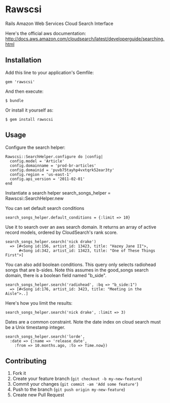 # Rawscsi

Rails Amazon Web Services Cloud Search Interface

Here's the official aws documentation: http://docs.aws.amazon.com/cloudsearch/latest/developerguide/searching.html

## Installation

Add this line to your application's Gemfile:

    gem 'rawscsi'

And then execute:

    $ bundle

Or install it yourself as:

    $ gem install rawscsi

## Usage

Configure the search helper:

    Rawscsi::SearchHelper.configure do |config|
      config.model = 'Article'
      config.domainname = 'prod-br-articles'
      config.domainid = 'puvb75tayhp4vxtqrk52ear3ty'
      config.region = 'us-east-1'
      config.api_version = '2011-02-01'
    end

Instantiate a search helper
   search_songs_helper = Rawscsi::SearchHelper.new


You can set default search conditions

    search_songs_helper.default_conditions = {:limit => 10}

Use it to search over an aws search domain. It returns an array of active record models, ordered by CloudSearch's rank score.

    search_songs_helper.search('nick drake')
      => [#<Song id:156, artist_id: 13423, title: "Hazey Jane II">,
          #<Song id:342, artist_id: 13423, title: "One of These Things First">]

You can also add boolean conditions. This query only selects radiohead songs that are b-sides. Note this assumes in the good_songs search domain, there is a boolean field named "b_side".

    search_songs_helper.search('radiohead', :bq => "b_side:1")
      => [#<Song id:176, artist_id: 3423, title: "Meeting in the Aisle">..]

Here's how you limit the results:

    search_songs_helper.search('nick drake', :limit => 3)

Dates are a common constraint. Note the date index on cloud search must be a Unix timestamp integer.

    search_songs_helper.search('lorde',
      :date => {:name => 'release_date',
        :from => 10.months.ago, :to => Time.now})

## Contributing

1. Fork it
2. Create your feature branch (`git checkout -b my-new-feature`)
3. Commit your changes (`git commit -am 'Add some feature'`)
4. Push to the branch (`git push origin my-new-feature`)
5. Create new Pull Request
